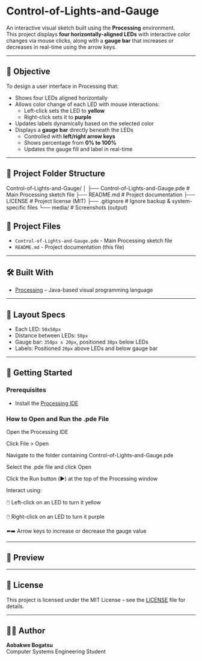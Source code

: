 # Control-of-Lights-and-Gauge

An interactive visual sketch built using the **Processing** environment.  
This project displays **four horizontally-aligned LEDs** with interactive color changes via mouse clicks, along with a **gauge bar** that increases or decreases in real-time using the arrow keys.

---

## 🎯 Objective

To design a user interface in Processing that:
- Shows four LEDs aligned horizontally
- Allows color change of each LED with mouse interactions:
  - Left-click sets the LED to **yellow**
  - Right-click sets it to **purple**
- Updates labels dynamically based on the selected color
- Displays a **gauge bar** directly beneath the LEDs
  - Controlled with **left/right arrow keys**
  - Shows percentage from **0% to 100%**
  - Updates the gauge fill and label in real-time

---

## 📁 Project Folder Structure

Control-of-Lights-and-Gauge/
│
├── Control-of-Lights-and-Gauge.pde    # Main Processing sketch file
├── README.md                          # Project documentation
├── LICENSE                            # Project license (MIT)
├── .gitignore                         # Ignore backup & system-specific files
└── media/                             # Screenshots (output)

## 📁 Project Files

- `Control-of-Lights-and-Gauge.pde` - Main Processing sketch file
-  `README.md` -  Project documentation (this file)

---

## 🛠️ Built With

- [Processing](https://processing.org/) – Java-based visual programming language

---

## 📐 Layout Specs

- Each LED: `50x50px`
- Distance between LEDs: `50px`
- Gauge bar: `350px x 20px`, positioned `30px` below LEDs
- Labels: Positioned `20px` above LEDs and below gauge bar

---

## 🚀 Getting Started

### Prerequisites

- Install the [Processing IDE](https://processing.org/download/)

### How to Open and Run the .pde File
Open the Processing IDE

Click File > Open

Navigate to the folder containing Control-of-Lights-and-Gauge.pde

Select the .pde file and click Open

Click the Run button (▶️) at the top of the Processing window

Interact using:

🖱️ Left-click on an LED to turn it yellow

🖱️ Right-click on an LED to turn it purple

⬅️➡️ Arrow keys to increase or decrease the gauge value

---

## 📸 Preview



---

## 📄 License

This project is licensed under the MIT License – see the [LICENSE](LICENSE) file for details.

---

## 🙋‍♂️ Author

**Aobakwe Bogatsu**  
Computer Systems Engineering Student  
